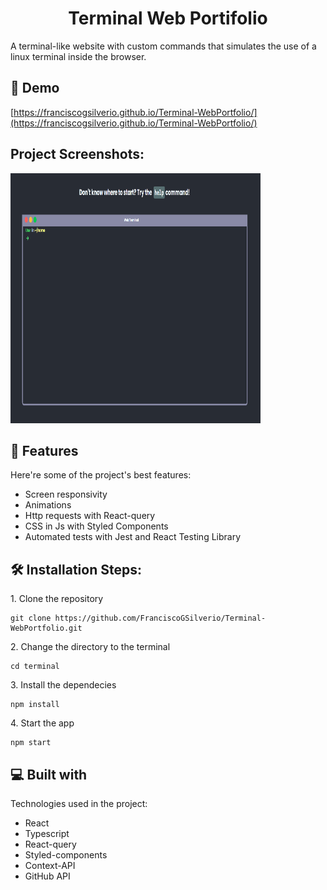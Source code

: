<h1 align="center" id="title">Terminal Web Portifolio</h1>

<p id="description">A terminal-like website with custom commands that simulates the use of a linux terminal inside the browser.</p>

<h2>🚀 Demo</h2>

[https://franciscogsilverio.github.io/Terminal-WebPortfolio/](https://franciscogsilverio.github.io/Terminal-WebPortfolio/)

<h2>Project Screenshots:</h2>

<img src="./Assets/ProjScreenshot.png" alt="project-screenshot" width="400" height="400/">

  
  
<h2>🧐 Features</h2>

Here're some of the project's best features:

*   Screen responsivity
*   Animations
*   Http requests with React-query
*   CSS in Js with Styled Components
*   Automated tests with Jest and React Testing Library

<h2>🛠️ Installation Steps:</h2>

<p>1. Clone the repository</p>

```
git clone https://github.com/FranciscoGSilverio/Terminal-WebPortfolio.git
```

<p>2. Change the directory to the terminal</p>

```
cd terminal
```

<p>3. Install the dependecies</p>

```
npm install
```

<p>4. Start the app</p>

```
npm start
```

  
  
<h2>💻 Built with</h2>

Technologies used in the project:

*   React
*   Typescript
*   React-query
*   Styled-components
*   Context-API
*   GitHub API